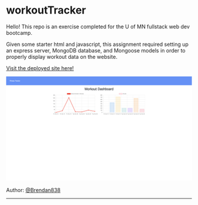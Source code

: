 # workoutTracker

Hello! This repo is an exercise completed for the U of MN fullstack web dev bootcamp. 

Given some starter html and javascript, this assignment required setting up an express server,  MongoDB database, and Mongoose models in order to properly display workout data on the website. 

[Visit the deployed site here!]( )

![screenshot](./public/assets/screenshot.png)

Author: [@Brendan838](https://github.com/Brendan838)


----------------------------------------------------------------------

